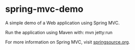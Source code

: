 spring-mvc-demo
===
A simple demo of a Web application using Spring MVC.

Run the application using Maven with: mvn jetty:run

For more information on Spring MVC, visit [springsource.org].

[springsource.org]:http://springsource.org